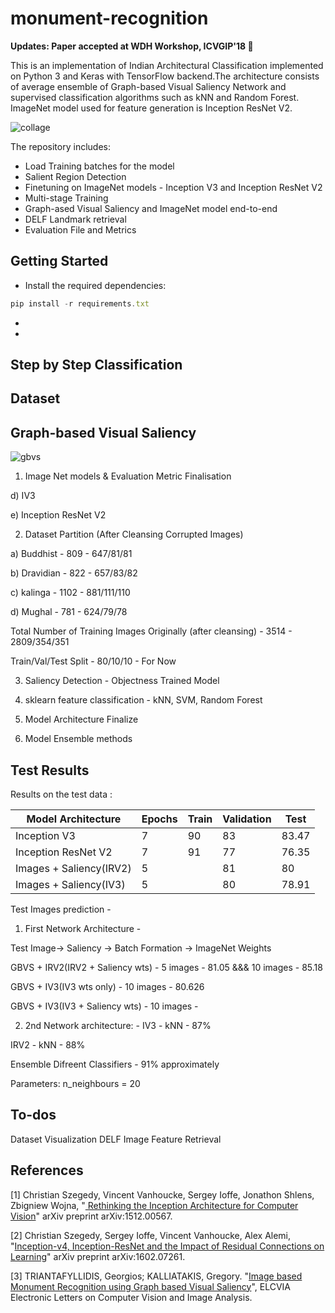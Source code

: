 # monument-recognition

**Updates: Paper accepted at WDH Workshop, ICVGIP'18 :grimacing:**

This is an implementation of Indian Architectural Classification implemented on Python 3 and Keras with TensorFlow backend.The architecture consists of average ensemble of Graph-based Visual Saliency Network and supervised classification algorithms such as kNN and Random Forest. ImageNet model used for feature generation is Inception ResNet V2.

![collage](https://user-images.githubusercontent.com/22872200/48219234-fc839b00-e3b1-11e8-8efb-dea1392663a3.jpg)

The repository includes:

* Load Training batches for the model
* Salient Region Detection
* Finetuning on ImageNet models - Inception V3 and Inception ResNet V2
* Multi-stage Training
* Graph-ased Visual Saliency and ImageNet model end-to-end
* DELF Landmark retrieval
* Evaluation File and Metrics

## Getting Started

* Install the required dependencies:
 ```javascript
 pip install -r requirements.txt
```
* 
* 

## Step by Step Classification 

## Dataset

## Graph-based Visual Saliency

![gbvs](https://user-images.githubusercontent.com/22872200/49278828-e4cc9d80-f4ab-11e8-950c-ded899cbd559.png)



1) Image Net models & Evaluation Metric Finalisation

d) IV3

e) Inception ResNet V2 

2) Dataset Partition (After Cleansing Corrupted Images)

a) Buddhist - 809 - 647/81/81

b) Dravidian - 822 - 657/83/82

c) kalinga - 1102 - 881/111/110

d) Mughal  - 781 - 624/79/78

Total Number of Training Images Originally (after cleansing) - 3514 - 2809/354/351

Train/Val/Test Split - 80/10/10 - For Now

3) Saliency Detection - Objectness Trained Model

4) sklearn feature classification - kNN, SVM, Random Forest

5) Model Architecture Finalize

6) Model Ensemble methods

## Test Results
Results on the test data :

Model Architecture| Epochs | Train | Validation | Test
------------- | -------- | ---------  | ---------- | ----------
Inception V3  | 7| 90 | 83|83.47
Inception ResNet V2  | 7| 91 |77 |76.35
Images + Saliency(IRV2)|5||81|80
Images + Saliency(IV3)|5||80|78.91

Test Images prediction - 

1) First Network Architecture - 

Test Image-> Saliency -> Batch Formation -> ImageNet Weights

GBVS + IRV2(IRV2 + Saliency wts) - 5 images - 81.05 &&& 10 images - 85.18

GBVS + IV3(IV3 wts only) - 10 images - 80.626

GBVS + IV3(IV3 + Saliency wts) - 10 images - 



2) 2nd Network architecture: - 
IV3 - kNN - 87% 

IRV2 - kNN - 88%

Ensemble Difreent Classifiers - 91% approximately

Parameters: n_neighbours = 20

## To-dos
Dataset Visualization
DELF Image Feature Retrieval 

## References

[1] Christian Szegedy, Vincent Vanhoucke, Sergey Ioffe, Jonathon Shlens, Zbigniew Wojna, "[
Rethinking the Inception Architecture for Computer Vision](https://arxiv.org/abs/1512.00567)" arXiv preprint arXiv:1512.00567.

[2] Christian Szegedy, Sergey Ioffe, Vincent Vanhoucke, Alex Alemi, "[Inception-v4, Inception-ResNet and the Impact of Residual Connections on Learning](https://arxiv.org/abs/1602.07261)" arXiv preprint arXiv:1602.07261. 

[3] TRIANTAFYLLIDIS, Georgios; KALLIATAKIS, Gregory. "[Image based Monument Recognition using Graph based Visual Saliency](https://elcvia.cvc.uab.es/article/view/v12-n2-triantafyllidis-kalliatakis)", ELCVIA Electronic Letters on Computer Vision and Image Analysis.
